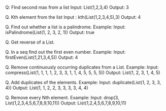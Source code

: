 Q: FInd second max from a list
Input: List(1,2,3,4)
Output: 3

Q. Kth element from the list
  Input : kth(List(1,2,3,4,5),3)
  Output: 4

Q. Find out whether a list is a palindrome.
Example:
  Input: isPalindrome(List(1, 2, 3, 2, 1))
  Output: true

Q. Get reverse of a List.

Q. In a seq find out the first even number.
Example:
   Input: firstEven(List(1,21,3,4,5))
   Output: 4

Q. Remove continuously occurring duplicates from a List.
Example:
   Input: compress(List(1, 1, 1, 1, 2, 3, 3, 1, 1, 4, 5, 5, 5, 5))
   Output: List(1, 2, 3, 1, 4, 5)

Q. Add duplicates of the elements.
Example:
   Input: duplicate(List(1, 2, 3, 3, 4))
   Output: List(1, 1, 2, 2, 3, 3, 3, 3, 4, 4)

Q. Remove every Nth element.
Example:
   Input: drop(3, List(1,2,3,4,5,6,7,8,9,10,11))
   Output: List(1,2,4,5,6,7,8,9,10,11)
